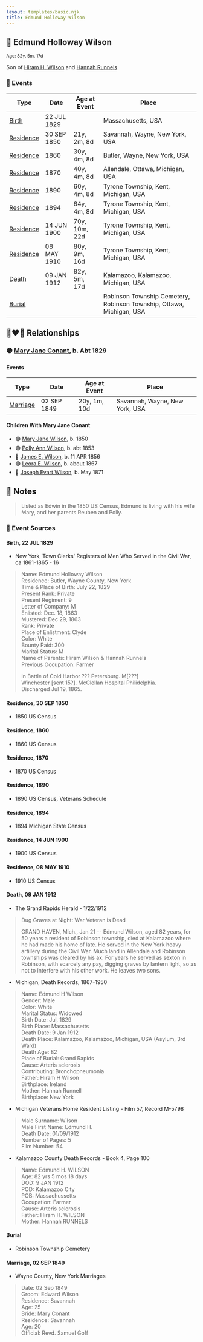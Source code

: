```yaml
---
layout: templates/basic.njk
title: Edmund Holloway Wilson
---
```

## 🔵 Edmund Holloway Wilson
<small>Age: 82y, 5m, 17d</small>

Son of [Hiram H. Wilson](/people/8/82044077) and [Hannah Runnels](/people/9/9135776)

### 📆 Events

Type | Date | Age at Event | Place
------ | ------ | ------ | ------
[Birth](#event-event-2) | 22 JUL 1829 |  | Massachusetts, USA
[Residence](#event-event-0) | 30 SEP 1850 | 21y, 2m, 8d | Savannah, Wayne, New York, USA
[Residence](#event-event-1) | 1860 | 30y, 4m, 8d | Butler, Wayne, New York, USA
[Residence](#event-event-2) | 1870 | 40y, 4m, 8d | Allendale, Ottawa, Michigan, USA
[Residence](#event-event-3) | 1890 | 60y, 4m, 8d | Tyrone Township, Kent, Michigan, USA
[Residence](#event-event-4) | 1894 | 64y, 4m, 8d | Tyrone Township, Kent, Michigan, USA
[Residence](#event-event-5) | 14 JUN 1900 | 70y, 10m, 22d | Tyrone Township, Kent, Michigan, USA
[Residence](#event-event-6) | 08 MAY 1910 | 80y, 9m, 16d | Tyrone Township, Kent, Michigan, USA
[Death](#event-event-10) | 09 JAN 1912 | 82y, 5m, 17d | Kalamazoo, Kalamazoo, Michigan, USA
[Burial](#event-event-11) |  |  | Robinson Township Cemetery, Robinson Township, Ottawa, Michigan, USA

## 👩‍❤️‍👨 Relationships

### 🟣 [Mary Jane Conant](/people/2/27722232), b. Abt 1829

#### Events

Type | Date | Age at Event | Place
------ | ------ | ------ | ------
[Marriage](#event-family-0-event-0) | 02 SEP 1849 | 20y, 1m, 10d | Savannah, Wayne, New York, USA
#### Children With Mary Jane Conant
* 🟣 [Mary Jane Wilson](/people/6/68306241), b. 1850
* 🟣 [Polly Ann Wilson](/people/9/97244328), b. abt 1853
* 🔵 [James E. Wilson](/people/5/54950695), b. 11 APR 1856
* 🟣 [Leora E. Wilson](/people/2/22233872), b. about 1867
* 🔵 [Joseph Evart Wilson](/people/5/57306025), b. May 1871
## 📝 Notes
>   
  > Listed as Edwin in the 1850 US Census, Edmund is living with his wife Mary, and her parents Reuben and Polly.
### 📰 Event Sources

#### <a id="event-event-2"></a> Birth, 22 JUL 1829
* New York, Town Clerks' Registers of Men Who Served in the Civil War, ca 1861-1865  - 16
>   
  > Name: Edmund Holloway Wilson  
  > Residence: Butler, Wayne County, New York  
  > Time & Place of Birth: July 22, 1829  
  > Present Rank: Private  
  > Present Regiment: 9  
  > Letter of Company: M  
  > Enlisted: Dec. 18, 1863  
  > Mustered: Dec 29, 1863  
  > Rank: Private   
  > Place of Enlistment: Clyde  
  > Color: White  
  > Bounty Paid: 300  
  > Marital Status: M  
  > Name of Parents: Hiram Wilson & Hannah Runnels  
  > Previous Occupation: Farmer  
  >   
  > In Battle of Cold Harbor ??? Petersburg. M[???]  
  > Winchester [sent 15?]. McClellan Hospital Philidelphia.   
  > Discharged Jul 19, 1865.

#### <a id="event-event-0"></a> Residence, 30 SEP 1850
* 1850 US Census

#### <a id="event-event-1"></a> Residence, 1860
* 1860 US Census

#### <a id="event-event-2"></a> Residence, 1870
* 1870 US Census

#### <a id="event-event-3"></a> Residence, 1890
* 1890 US Census, Veterans Schedule

#### <a id="event-event-4"></a> Residence, 1894
* 1894 Michigan State Census

#### <a id="event-event-5"></a> Residence, 14 JUN 1900
* 1900 US Census

#### <a id="event-event-6"></a> Residence, 08 MAY 1910
* 1910 US Census

#### <a id="event-event-10"></a> Death, 09 JAN 1912
* The Grand Rapids Herald  - 1/22/1912
>   
  > Dug Graves at Night: War Veteran is Dead  
  >   
  > GRAND HAVEN, Mich., Jan 21 -- Edmund Wilson, aged 82 years, for 50 years a resident of Robinson township, died at Kalamazoo where he had made his home of late. He served in the New York heavy artillery during the Civil War. Much land in Allendale and Robinson townships was cleared by his ax. For years he served as sexton in Robinson, with scarcely any pay, digging graves by lantern light, so as not to interfere with his other work. He leaves two sons.
* Michigan, Death Records, 1867-1950
>   
  > Name: Edmund H Wilson  
  > Gender: Male  
  > Color: White  
  > Marital Status: Widowed  
  > Birth Date: Jul, 1829  
  > Birth Place: Massachusetts  
  > Death Date: 9 Jan 1912  
  > Death Place: Kalamazoo, Kalamazoo, Michigan, USA (Asylum, 3rd Ward)  
  > Death Age: 82  
  > Place of Burial: Grand Rapids  
  > Cause: Arteris sclerosis  
  > Contributing: Bronchopneumonia  
  > Father: Hiram H Wilson  
  > Birthplace: Ireland  
  > Mother: Hannah Runnell  
  > Birthplace: New York
* Michigan Veterans Home Resident Listing  - Film 57, Record M-5798
>   
  > Male Surname: Wilson  
  > Male First Name: Edmund H.  
  > Death Date: 01/09/1912  
  > Number of Pages: 5  
  > Film Number: 54
* Kalamazoo County Death Records  - Book 4, Page 100
>   
  > Name: Edmund H. WILSON  
  > Age: 82 yrs 5 mos 18 days  
  > DOD: 9 JAN 1912  
  > POD: Kalamazoo City  
  > POB: Massachussetts  
  > Occupation: Farmer  
  > Cause: Arteris sclerosis  
  > Father: Hiram H. WILSON  
  > Mother: Hannah RUNNELS

#### <a id="event-event-11"></a> Burial
* Robinson Township Cemetery
#### <a id="event-family-0-event-0"></a> Marriage, 02 SEP 1849
* Wayne County, New York Marriages
>   
  > Date: 02 Sep 1849  
  > Groom: Edward Wilson  
  > Residence: Savannah  
  > Age: 25  
  > Bride: Mary Conant  
  > Residence: Savannah  
  > Age: 20  
  > Official: Revd. Samuel Goff
